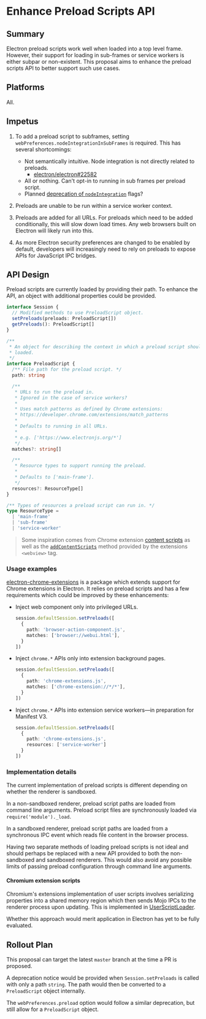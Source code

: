 # Enhance Preload Scripts API

## Summary
Electron preload scripts work well when loaded into a top level frame. However, their support for loading in sub-frames or service workers is either subpar or non-existent. This proposal aims to enhance the preload scripts API to better support such use cases.

## Platforms
All.

## Impetus
<!--- What is prompting this change? A bug, user feedback, or something else? If there is a bug, please link it. --->
1. To add a preload script to subframes, setting `webPreferences.nodeIntegrationInSubFrames` is required. This has several shortcomings:
    - Not semantically intuitive. Node integration is not directly related to preloads.
      - [electron/electron#22582](https://github.com/electron/electron/issues/22582)
    - All or nothing. Can't opt-in to running in sub frames per preload script.
    - Planned [deprecation of `nodeIntegration`](https://github.com/electron/electron/issues/23506) flags?

2. Preloads are unable to be run within a service worker context.

3. Preloads are added for all URLs. For preloads which need to be added conditionally, this will slow down load times. Any web browsers built on Electron will likely run into this.

4. As more Electron security preferences are changed to be enabled by default, developers will increasingly need to rely on preloads to expose APIs for JavaScript IPC bridges.

## API Design
<!--- Discuss any background and motivation not already in the summary above. Give implementation details. What options are under consideration, and what is your preferred solution or approach? --->

Preload scripts are currently loaded by providing their path. To enhance the API, an object with additional properties could be provided.

```ts
interface Session {
  // Modified methods to use PreloadScript object.
  setPreloads(preloads: PreloadScript[])
  getPreloads(): PreloadScript[]
}

/**
 * An object for describing the context in which a preload script should be
 * loaded.
 */
interface PreloadScript {
  /** File path for the preload script. */
  path: string

  /**
   * URLs to run the preload in.
   * Ignored in the case of service workers?
   * 
   * Uses match patterns as defined by Chrome extensions:
   * https://developer.chrome.com/extensions/match_patterns
   * 
   * Defaults to running in all URLs.
   * 
   * e.g. ['https://www.electronjs.org/*']
   */
  matches?: string[]

  /**
   * Resource types to support running the preload.
   * 
   * Defaults to ['main-frame'].
   */
  resources?: ResourceType[]
}

/** Types of resources a preload script can run in. */
type ResourceType =
  | 'main-frame'
  | 'sub-frame'
  | 'service-worker'
```

> Some inspiration comes from Chrome extension [content scripts](https://developer.chrome.com/extensions/content_scripts) as well as the [`addContentScripts`](https://developer.chrome.com/apps/tags/webview#method-addContentScripts) method provided by the extensions `<webview>` tag.

### Usage examples
<!-- Give concrete examples of how this API will be used. -->

[electron-chrome-extensions](https://github.com/samuelmaddock/electron-browser-shell/tree/master/packages/electron-chrome-extensions) is a package which extends support for Chrome extensions in Electron. It relies on preload scripts and has a few requirements which could be improved by these enhancements:
- Inject web component only into privileged URLs.
  ```ts
  session.defaultSession.setPreloads([
    {
      path: 'browser-action-component.js',
      matches: ['browser://webui.html'],
    }
  ])
  ```
- Inject `chrome.*` APIs only into extension background pages.
  ```ts
  session.defaultSession.setPreloads([
    {
      path: 'chrome-extensions.js',
      matches: ['chrome-extension://*/*'],
    }
  ])
  ```
- Inject `chrome.*` APIs into extension service workers—in preparation for Manifest V3.
  ```ts
  session.defaultSession.setPreloads([
    {
      path: 'chrome-extensions.js',
      resources: ['service-worker']
    }
  ])
  ```

### Implementation details

The current implementation of preload scripts is different depending on whether the renderer is sandboxed.

In a non-sandboxed renderer, preload script paths are loaded from command line arguments. Preload script files are synchronously loaded via `require('module')._load`.

In a sandboxed renderer, preload script paths are loaded from a synchronous IPC event which reads file content in the browser process.

Having two separate methods of loading preload scripts is not ideal and should perhaps be replaced with a new API provided to both the non-sandboxed and sandboxed renderers. This would also avoid any possible limits of passing preload configuration through command line arguments.

#### Chromium extension scripts

Chromium's extensions implementation of user scripts involves serializing properties into a shared memory region which then sends Mojo IPCs to the renderer process upon updating. This is implemented in [UserScriptLoader](https://source.chromium.org/chromium/chromium/src/+/master:extensions/browser/user_script_loader.cc).

Whether this approach would merit application in Electron has yet to be fully evaluated.

## Rollout Plan
<!--- What branches do you ultimately want this API to live in? If this change would require a minor release, please justify the reason for that request. -->

This proposal can target the latest `master` branch at the time a PR is proposed.

A deprecation notice would be provided when `Session.setPreloads` is called with only a path `string`. The path would then be converted to a `PreloadScript` object internally.

The `webPreferences.preload` option would follow a similar deprecation, but still allow for a `PreloadScript` object.

